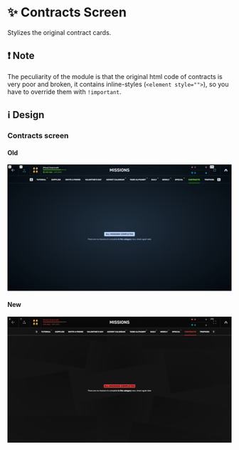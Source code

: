 # ✨ Contracts Screen

Stylizes the original contract cards.

## ❗️ Note

The peculiarity of the module is that the original html code of contracts is very poor and broken, it contains inline-styles (`<element style="">`), so you have to override them with `!important`.

## ℹ️ Design

### Contracts screen

#### Old

![](/images/quests/old/contractsscreen.png)

#### New

![](/images/quests/new/contractsscreen.png)
